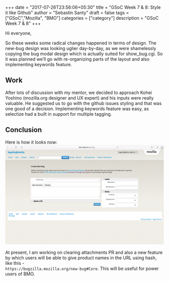 +++
date = "2017-07-26T23:56:06+05:30"
title = "GSoC Week 7 & 8: Style it like Github"
author = "Sebastin Santy"
draft = false
tags = ["GSoC","Mozilla", "BMO"]
categories = ["category"]
description = "GSoC Week 7 & 8"
+++

Hi everyone,

So these weeks some radical changes happened in terms of design. The new-bug design was looking uglier day-by-day, as we were shamelessly copying the bug modal design which is actually suited for show_bug.cgi. So it was planned we’ll go with re-organizing parts of the layout and also implementing keywords feature.

## Work
After lots of discussion with my mentor, we decided to approach Kohei Yoshino (mozilla.org designer and UX expert) and his inputs were really valuable. He suggested us to go with the github issues styling and that was one good of a decision. Implementing keywords feature was easy, as selectize had a built in support for multiple tagging.

## Conclusion
Here is how it looks now:
![Github Like New-Bug Image](/static/github_like.png)

At present, I am working on clearing attachments PR and also a new feature by which users will be able to give product names in the URL using hash, like this -  
`https://bugzilla.mozilla.org/new-bug#Core`. This will be useful for power users of BMO.